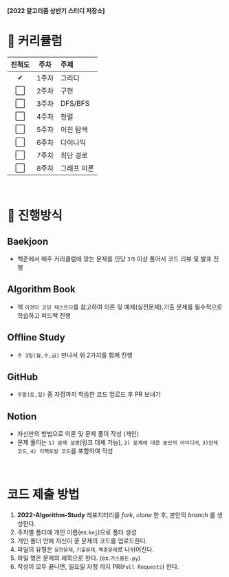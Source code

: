 **[2022 알고리즘 상반기 스터디 저장소]**

# 📆 커리큘럼

| 진척도 | 주차  | 주제        |
| :----: | :---: | :---------- |
|   ✔    | 1주차 | 그리디      |
|  ⬜️   | 2주차 | 구현        |
|  ⬜️   | 3주차 | DFS/BFS     |
|  ⬜️   | 4주차 | 정렬        |
|  ⬜️   | 5주차 | 이진 탐색   |
|  ⬜️   | 6주차 | 다이나믹    |
|  ⬜️   | 7주차 | 최단 경로   |
|  ⬜️   | 8주차 | 그래프 이론 |

<br>

# 🎯 진행방식

## Baekjoon

-   백준에서 매주 커리큘럼에 맞는 문제를 인당 `3개` 이상 풀어서 코드 리뷰 및 발표 진행

## Algorithm Book

-   책 `이것이 코딩 테스트다`를 참고하여 이론 및 예제(실전문제),기출 문제를 필수적으로 학습하고 피드백 진행

## Offline Study

-   `주 3일(월,수,금)` 만나서 위 2가지를 함께 진행

## GitHub

-   `주말(토,일)` 중 자정까지 학습한 코드 업로드 후 PR 보내기

## Notion

-   자신만의 방법으로 이론 및 문제 풀이 작성 (개인)
-   문제 풀이는 `1) 문제 설명`(링크 대체 가능), `2) 문제에 대한 본인의 아이디어`, `3)전체 코드`, `4) 리펙토링 코드`를 포함하여 작성

<br>

# 코드 제출 방법

1. **2022-Algorithm-Study** 레포지터리를 _fork_, _clone_ 한 후, 본인의 _branch_ 를 생성한다.
2. 주차별 폴더에 개인 이름(ex.`kej`)으로 폴더 생성
3. 개인 폴더 안에 자신이 푼 문제의 코드를 업로드한다.
4. 파일의 유형은 `실전문제`, `기출문제`, `백준문제`로 나뉘어진다.
5. 파일 명은 문제의 제목으로 한다. (ex.`거스름돈.py`)
6. 작성이 모두 끝나면, 일요일 자정 까지 PR(`Pull Requests`) 한다.

<br>
